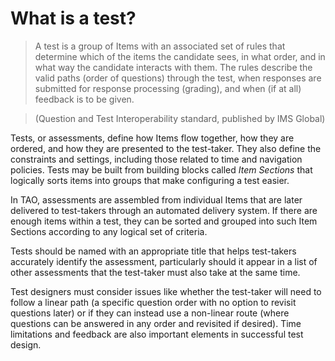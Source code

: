 # What is a test?

>A test is a group of Items with an associated set of rules that determine which of the items the candidate sees, in what order, and in what way the candidate interacts with them. The rules describe the valid paths (order of questions) through the test, when responses are submitted for response processing (grading), and when (if at all) feedback is to be given.

>(Question and Test Interoperability standard, published by IMS Global)

Tests, or assessments, define how Items flow together, how they are ordered, and how they are presented to the test-taker. They also define the constraints and settings, including those related to time and navigation policies. Tests may be built from building blocks called *Item Sections* that logically sorts items into groups that make configuring a test easier.

In TAO, assessments are assembled from individual Items that are later delivered to test-takers through an automated delivery system. If there are enough items within a test, they can be sorted and grouped into such Item Sections according to any logical set of criteria. 

Tests should be named with an appropriate title that helps test-takers accurately identify the assessment, particularly should it appear in a list of other assessments that the test-taker must also take at the same time. 

Test designers must consider issues like whether the test-taker will need to follow a linear path (a specific question order with no option to revisit questions later) or if they can instead use a non-linear route (where questions can be answered in any order and revisited if desired). Time limitations and feedback are also important elements in successful test design.